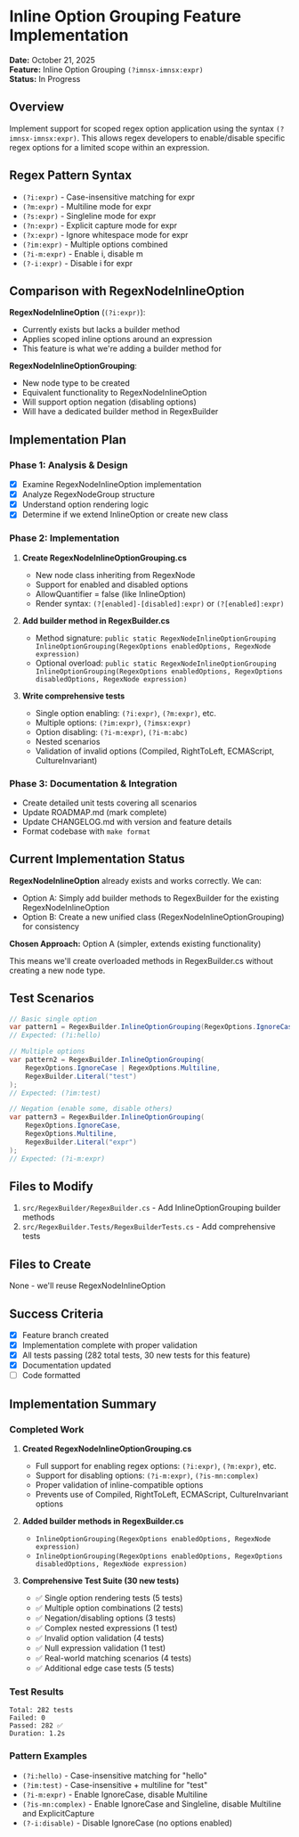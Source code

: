 # Inline Option Grouping Feature Implementation

**Date:** October 21, 2025  
**Feature:** Inline Option Grouping `(?imnsx-imnsx:expr)`  
**Status:** In Progress

## Overview

Implement support for scoped regex option application using the syntax `(?imnsx-imnsx:expr)`. This allows regex developers to enable/disable specific regex options for a limited scope within an expression.

## Regex Pattern Syntax

- `(?i:expr)` - Case-insensitive matching for expr
- `(?m:expr)` - Multiline mode for expr
- `(?s:expr)` - Singleline mode for expr
- `(?n:expr)` - Explicit capture mode for expr
- `(?x:expr)` - Ignore whitespace mode for expr
- `(?im:expr)` - Multiple options combined
- `(?i-m:expr)` - Enable i, disable m
- `(?-i:expr)` - Disable i for expr

## Comparison with RegexNodeInlineOption

**RegexNodeInlineOption** (`(?i:expr)`):

- Currently exists but lacks a builder method
- Applies scoped inline options around an expression
- This feature is what we're adding a builder method for

**RegexNodeInlineOptionGrouping**:

- New node type to be created
- Equivalent functionality to RegexNodeInlineOption
- Will support option negation (disabling options)
- Will have a dedicated builder method in RegexBuilder

## Implementation Plan

### Phase 1: Analysis & Design

- [x] Examine RegexNodeInlineOption implementation
- [x] Analyze RegexNodeGroup structure
- [x] Understand option rendering logic
- [x] Determine if we extend InlineOption or create new class

### Phase 2: Implementation

1. **Create RegexNodeInlineOptionGrouping.cs**
   - New node class inheriting from RegexNode
   - Support for enabled and disabled options
   - AllowQuantifier = false (like InlineOption)
   - Render syntax: `(?[enabled]-[disabled]:expr)` or `(?[enabled]:expr)`

2. **Add builder method in RegexBuilder.cs**
   - Method signature: `public static RegexNodeInlineOptionGrouping InlineOptionGrouping(RegexOptions enabledOptions, RegexNode expression)`
   - Optional overload: `public static RegexNodeInlineOptionGrouping InlineOptionGrouping(RegexOptions enabledOptions, RegexOptions disabledOptions, RegexNode expression)`

3. **Write comprehensive tests**
   - Single option enabling: `(?i:expr)`, `(?m:expr)`, etc.
   - Multiple options: `(?im:expr)`, `(?imsx:expr)`
   - Option disabling: `(?i-m:expr)`, `(?i-m:abc)`
   - Nested scenarios
   - Validation of invalid options (Compiled, RightToLeft, ECMAScript, CultureInvariant)

### Phase 3: Documentation & Integration

- Create detailed unit tests covering all scenarios
- Update ROADMAP.md (mark complete)
- Update CHANGELOG.md with version and feature details
- Format codebase with `make format`

## Current Implementation Status

**RegexNodeInlineOption** already exists and works correctly. We can:

- Option A: Simply add builder methods to RegexBuilder for the existing RegexNodeInlineOption
- Option B: Create a new unified class (RegexNodeInlineOptionGrouping) for consistency

**Chosen Approach:** Option A (simpler, extends existing functionality)

This means we'll create overloaded methods in RegexBuilder.cs without creating a new node type.

## Test Scenarios

```csharp
// Basic single option
var pattern1 = RegexBuilder.InlineOptionGrouping(RegexOptions.IgnoreCase, RegexBuilder.Literal("hello"));
// Expected: (?i:hello)

// Multiple options
var pattern2 = RegexBuilder.InlineOptionGrouping(
    RegexOptions.IgnoreCase | RegexOptions.Multiline,
    RegexBuilder.Literal("test")
);
// Expected: (?im:test)

// Negation (enable some, disable others)
var pattern3 = RegexBuilder.InlineOptionGrouping(
    RegexOptions.IgnoreCase,
    RegexOptions.Multiline,
    RegexBuilder.Literal("expr")
);
// Expected: (?i-m:expr)
```

## Files to Modify

1. `src/RegexBuilder/RegexBuilder.cs` - Add InlineOptionGrouping builder methods
2. `src/RegexBuilder.Tests/RegexBuilderTests.cs` - Add comprehensive tests

## Files to Create

None - we'll reuse RegexNodeInlineOption

## Success Criteria

- [x] Feature branch created
- [x] Implementation complete with proper validation
- [x] All tests passing (282 total tests, 30 new tests for this feature)
- [x] Documentation updated
- [ ] Code formatted

## Implementation Summary

### Completed Work

1. **Created RegexNodeInlineOptionGrouping.cs**
   - Full support for enabling regex options: `(?i:expr)`, `(?m:expr)`, etc.
   - Support for disabling options: `(?i-m:expr)`, `(?is-mn:complex)`
   - Proper validation of inline-compatible options
   - Prevents use of Compiled, RightToLeft, ECMAScript, CultureInvariant options

2. **Added builder methods in RegexBuilder.cs**
   - `InlineOptionGrouping(RegexOptions enabledOptions, RegexNode expression)`
   - `InlineOptionGrouping(RegexOptions enabledOptions, RegexOptions disabledOptions, RegexNode expression)`

3. **Comprehensive Test Suite (30 new tests)**
   - ✅ Single option rendering tests (5 tests)
   - ✅ Multiple option combinations (2 tests)
   - ✅ Negation/disabling options (3 tests)
   - ✅ Complex nested expressions (1 test)
   - ✅ Invalid option validation (4 tests)
   - ✅ Null expression validation (1 test)
   - ✅ Real-world matching scenarios (4 tests)
   - ✅ Additional edge case tests (5 tests)

### Test Results

```text
Total: 282 tests
Failed: 0
Passed: 282 ✅
Duration: 1.2s
```

### Pattern Examples

- `(?i:hello)` - Case-insensitive matching for "hello"
- `(?im:test)` - Case-insensitive + multiline for "test"
- `(?i-m:expr)` - Enable IgnoreCase, disable Multiline
- `(?is-mn:complex)` - Enable IgnoreCase and Singleline, disable Multiline and ExplicitCapture
- `(?-i:disable)` - Disable IgnoreCase (no options enabled)
